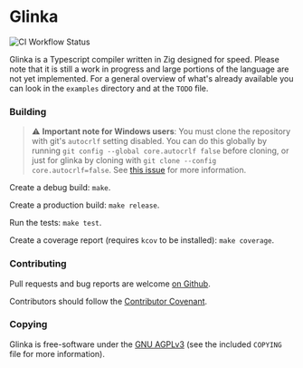 # Glinka

![CI Workflow Status](https://github.com/oetherington/glinka/actions/workflows/ci.yml/badge.svg)

Glinka is a Typescript compiler written in Zig designed for speed. Please note
that it is still a work in progress and large portions of the language are not
yet implemented. For a general overview of what's already available you can look
in the `examples` directory and at the `TODO` file.

### Building

 > :warning: **Important note for Windows users**: You must clone the
   repository with git's `autocrlf` setting disabled. You can do this globally
   by running `git config --global core.autocrlf false` before cloning, or just
   for glinka by cloning with `git clone --config core.autocrlf=false`. See
   [this issue](https://github.com/ziglang/zig/issues/9257) for more
   information.

Create a debug build: `make`.

Create a production build: `make release`.

Run the tests: `make test`.

Create a coverage report (requires `kcov` to be installed): `make coverage`.

### Contributing

Pull requests and bug reports are welcome
[on Github](https://github.com/oetherington/glinka).

Contributors should follow the
[Contributor Covenant](https://www.contributor-covenant.org/version/2/1/code_of_conduct/).

### Copying

Glinka is free-software under the
[GNU AGPLv3](https://www.gnu.org/licenses/agpl-3.0.en.html) (see the included
`COPYING` file for more information).
